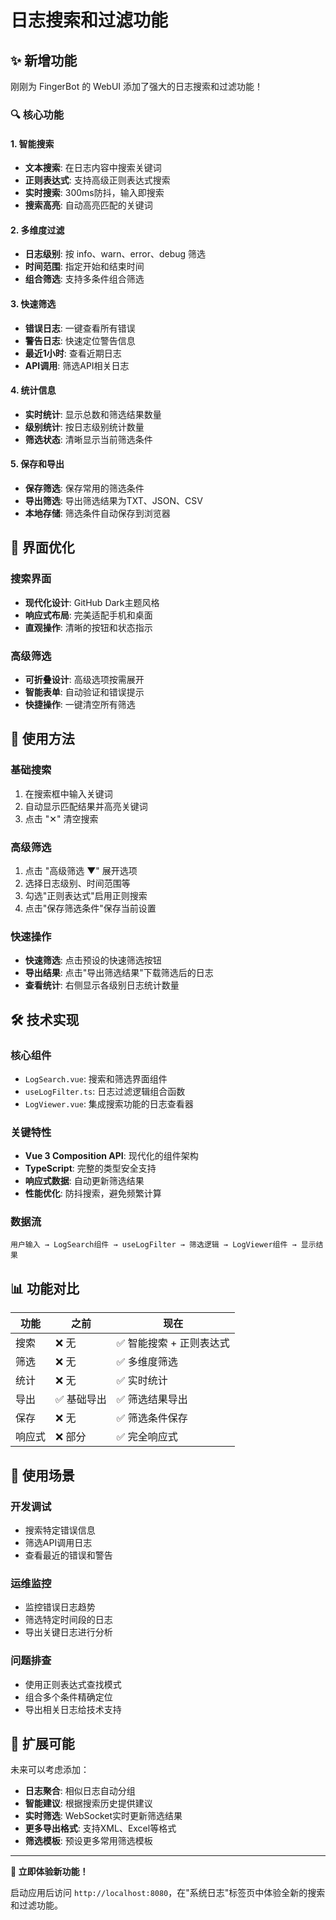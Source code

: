 # 日志搜索和过滤功能

## ✨ 新增功能

刚刚为 FingerBot 的 WebUI 添加了强大的日志搜索和过滤功能！

### 🔍 核心功能

#### 1. **智能搜索**
- **文本搜索**: 在日志内容中搜索关键词
- **正则表达式**: 支持高级正则表达式搜索
- **实时搜索**: 300ms防抖，输入即搜索
- **搜索高亮**: 自动高亮匹配的关键词

#### 2. **多维度过滤**
- **日志级别**: 按 info、warn、error、debug 筛选
- **时间范围**: 指定开始和结束时间
- **组合筛选**: 支持多条件组合筛选

#### 3. **快速筛选**
- **错误日志**: 一键查看所有错误
- **警告日志**: 快速定位警告信息
- **最近1小时**: 查看近期日志
- **API调用**: 筛选API相关日志

#### 4. **统计信息**
- **实时统计**: 显示总数和筛选结果数量
- **级别统计**: 按日志级别统计数量
- **筛选状态**: 清晰显示当前筛选条件

#### 5. **保存和导出**
- **保存筛选**: 保存常用的筛选条件
- **导出筛选**: 导出筛选结果为TXT、JSON、CSV
- **本地存储**: 筛选条件自动保存到浏览器

## 🎨 界面优化

### 搜索界面
- **现代化设计**: GitHub Dark主题风格
- **响应式布局**: 完美适配手机和桌面
- **直观操作**: 清晰的按钮和状态指示

### 高级筛选
- **可折叠设计**: 高级选项按需展开
- **智能表单**: 自动验证和错误提示
- **快捷操作**: 一键清空所有筛选

## 🚀 使用方法

### 基础搜索
1. 在搜索框中输入关键词
2. 自动显示匹配结果并高亮关键词
3. 点击 "✕" 清空搜索

### 高级筛选
1. 点击 "高级筛选 ▼" 展开选项
2. 选择日志级别、时间范围等
3. 勾选"正则表达式"启用正则搜索
4. 点击"保存筛选条件"保存当前设置

### 快速操作
- **快速筛选**: 点击预设的快速筛选按钮
- **导出结果**: 点击"导出筛选结果"下载筛选后的日志
- **查看统计**: 右侧显示各级别日志统计数量

## 🛠️ 技术实现

### 核心组件
- `LogSearch.vue`: 搜索和筛选界面组件
- `useLogFilter.ts`: 日志过滤逻辑组合函数
- `LogViewer.vue`: 集成搜索功能的日志查看器

### 关键特性
- **Vue 3 Composition API**: 现代化的组件架构
- **TypeScript**: 完整的类型安全支持
- **响应式数据**: 自动更新筛选结果
- **性能优化**: 防抖搜索，避免频繁计算

### 数据流
```
用户输入 → LogSearch组件 → useLogFilter → 筛选逻辑 → LogViewer组件 → 显示结果
```

## 📊 功能对比

| 功能 | 之前 | 现在 |
|------|------|------|
| 搜索 | ❌ 无 | ✅ 智能搜索 + 正则表达式 |
| 筛选 | ❌ 无 | ✅ 多维度筛选 |
| 统计 | ❌ 无 | ✅ 实时统计 |
| 导出 | ✅ 基础导出 | ✅ 筛选结果导出 |
| 保存 | ❌ 无 | ✅ 筛选条件保存 |
| 响应式 | ❌ 部分 | ✅ 完全响应式 |

## 🎯 使用场景

### 开发调试
- 搜索特定错误信息
- 筛选API调用日志
- 查看最近的错误和警告

### 运维监控
- 监控错误日志趋势
- 筛选特定时间段的日志
- 导出关键日志进行分析

### 问题排查
- 使用正则表达式查找模式
- 组合多个条件精确定位
- 导出相关日志给技术支持

## 🔧 扩展可能

未来可以考虑添加：
- **日志聚合**: 相似日志自动分组
- **智能建议**: 根据搜索历史提供建议
- **实时筛选**: WebSocket实时更新筛选结果
- **更多导出格式**: 支持XML、Excel等格式
- **筛选模板**: 预设更多常用筛选模板

---

**🎉 立即体验新功能！**

启动应用后访问 `http://localhost:8080`，在"系统日志"标签页中体验全新的搜索和过滤功能。
